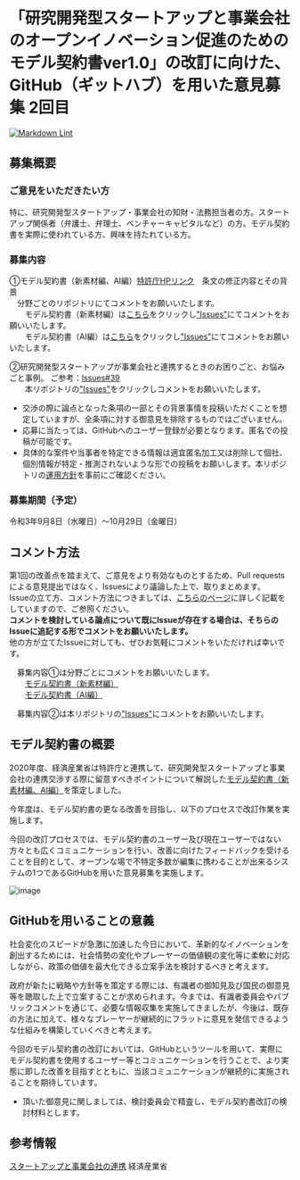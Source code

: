 # 「研究開発型スタートアップと事業会社のオープンイノベーション促進のためのモデル契約書ver1.0」の改訂に向けた、GitHub（ギットハブ）を用いた意見募集 2回目

[![Markdown Lint](https://github.com/meti-oi-startups/METI-JPO-Model-Contract/actions/workflows/markdownlint.yml/badge.svg)](https://github.com/meti-oi-startups/METI-JPO-Model-Contract/actions/workflows/markdownlint.yml)

## 募集概要

### ご意見をいただきたい方

特に、研究開発型スタートアップ・事業会社の知財・法務担当者の方。スタートアップ関係者（弁護士、弁理士、ベンチャーキャピタルなど）の方。モデル契約書を実際に使われている方、興味を持たれている方。

### 募集内容

①モデル契約書（新素材編、AI編）[特許庁HPリンク](https://www.jpo.go.jp/support/general/open-innovation-portal/index.html)　条文の修正内容とその背景  
 　分野ごとのリポジトリにてコメントをお願いいたします。  
 　　モデル契約書（新素材編）は[こちら](https://github.com/meti-oi-startups/METI-JPO-Model-Contract_new-material)をクリックし["Issues"](https://github.com/meti-oi-startups/METI-JPO-Model-Contract_new-material/issues)にてコメントをお願いいたします。  
 　　モデル契約書（AI編）は[こちら](https://github.com/meti-oi-startups/METI-JPO-Model-Contract_AI)をクリックし["Issues"](https://github.com/meti-oi-startups/METI-JPO-Model-Contract_AI/issues)にてコメントをお願いいたします。  
  
②研究開発型スタートアップが事業会社と連携するときのお困りごと、お悩みごと事例。 ご参考：[Issues#39](https://github.com/meti-oi-startups/METI-JPO-Model-Contract/issues/39)  
　　本リポジトリの["Issues"](https://github.com/meti-oi-startups/METI-JPO-Model-Contract/issues)をクリックしコメントをお願いいたします。

* 交渉の際に論点となった条項の一部とその背景事情を投稿いただくことを想定していますが、全条項に対する御意見を排除するものではございません。
* 応募に当たっては、GitHubへのユーザー登録が必要となります。匿名での投稿が可能です。
* 具体的な案件や当事者を特定できる情報は適宜匿名加工又は削除して個社、個別情報が特定・推測されないような形での投稿をお願いします。本リポジトリの[運用方針](OPERATION_POLICY.md)を事前にご確認ください｡

### 募集期間（予定）

令和3年9月8日（水曜日）～10月29日（金曜日）

## コメント方法

第1回の改善点を踏まえて、ご意見をより有効なものとするため、Pull requestsによる意見提出ではなく、Issuesにより議論した上で、取りまとめます。  
Issueの立て方、コメント方法につきましては、[こちらのページ](MANUAL_ISSUE.md)に詳しく記載をしていますので、ご参照ください。  
**コメントを検討している論点について既にIssueが存在する場合は、そちらのIssueに追記する形でコメントをお願いいたします。**  
他の方が立てたIssueに対しても、ぜひお気軽にコメントをいただければ幸いです。  

 　募集内容①は分野ごとにコメントをお願いいたします。  
 　　[モデル契約書（新素材編）](https://github.com/meti-oi-startups/METI-JPO-Model-Contract_new-material)  
 　　[モデル契約書（AI編）](https://github.com/meti-oi-startups/METI-JPO-Model-Contract_AI)  

 　募集内容②は本リポジトリの["Issues"](https://github.com/meti-oi-startups/METI-JPO-Model-Contract_new-material/issues)にコメントをお願いいたします。  

## モデル契約書の概要

2020年度、経済産業省は特許庁と連携して、研究開発型スタートアップと事業会社の連携交渉する際に留意すべきポイントについて解説した[モデル契約書（新素材編、AI編）](https://www.jpo.go.jp/support/general/open-innovation-portal/index.html)を策定しました。

今年度は、モデル契約書の更なる改善を目指し、以下のプロセスで改訂作業を実施します。

今回の改訂プロセスでは、モデル契約書のユーザー及び現在ユーザーではない方々とも広くコミュニケーションを行い、改善に向けたフィードバックを受けることを目的として、オープンな場で不特定多数が編集に携わることが出来るシステムの1つであるGitHubを用いた意見募集を実施します。

![image](https://user-images.githubusercontent.com/84115514/130647698-770bd116-45f1-4c1d-85af-e9d12a4d0610.png)

## GitHubを用いることの意義

社会変化のスピードが急激に加速した今日において、革新的なイノベーションを創出するためには、社会情勢の変化やプレーヤーの価値観の変化等に柔軟に対応しながら、政策の価値を最大化できる立案手法を検討するべきと考えます。

政府が新たに戦略や方針等を策定する際には、有識者の御知見及び国民の御意見等を聴取した上で立案することが求められます。今までは、有識者委員会やパブリックコメントを通じて、必要な情報収集を実施してきましたが、今後は、既存の方法に加えて、様々なプレーヤーが継続的にフラットに意見を発信できるような仕組みを構築していくべきと考えます。

今回のモデル契約書の改訂においては、GitHubというツールを用いて、実際にモデル契約書を使用するユーザー等とコミュニケーションを行うことで、より実態に即した改善を目指すとともに、当該コミュニケーションが継続的に実施されることを期待しています。

* 頂いた御意見に関しましては、検討委員会で精査し、モデル契約書改訂の検討材料とします。

## 参考情報

[スタートアップと事業会社の連携](https://www.meti.go.jp/policy/tech_promotion/venture.html) 経済産業省
